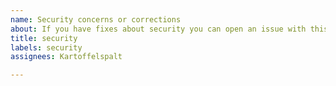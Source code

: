 ```yaml
---
name: Security concerns or corrections
about: If you have fixes about security you can open an issue with this template.
title: security
labels: security
assignees: Kartoffelspalt

---
```



